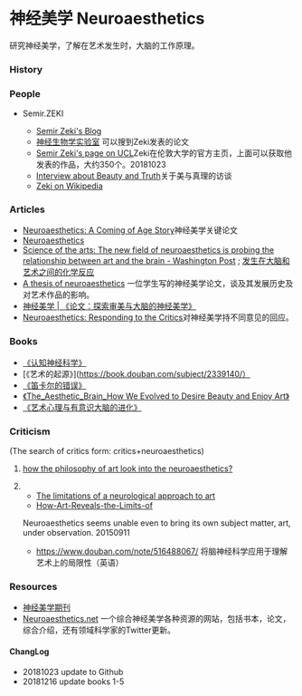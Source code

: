  # 神经美学 Neuroaesthetics

研究神经美学，了解在艺术发生时，大脑的工作原理。



### History 

### People 
- Semir.ZEKI

    - [Semir Zeki's Blog](http://profzeki.blogspot.com/)
    - [神经生物学实验室](http://www.vislab.ucl.ac.uk/index.php) 可以搜到Zeki发表的论文
    - [Semir Zeki's page on UCL](https://www.ucl.ac.uk/biosciences/departments/cdb/people/semir-zeki)Zeki在伦敦大学的官方主页，上面可以获取他发表的作品，大约350个。20181023
    - [Interview about Beauty and Truth](https://www.whyarewehere.tv/people/semir-zeki/#)关于美与真理的访谈
    - [Zeki on Wikipedia](https://en.wikipedia.org/wiki/Semir_Zeki)


### Articles 

- [Neuroaesthetics: A Coming of Age Story](https://www.mitpressjournals.org/doi/10.1162/jocn.2010.21457)神经美学关键论文
- [Neuroaesthetics](https://www.cell.com/trends/cognitive-sciences/abstract/S1364-6613(14)00075-8)
- [Science of the arts: The new field of neuroaesthetics is probing the relationship between art and the brain - Washington Post](https://www.washingtonpost.com/graphics/2017/lifestyle/your-brain-on-art/?noredirect=on&utm_term=.2cf951a31acd) ; [发生在大脑和艺术之间的化学反应](https://mp.weixin.qq.com/s/KM5EF42KJsUd6CXpRCE5Iw)
- [A thesis of neuroaesthetics](https://kabk.github.io/go-theses-17-antonia-schwaiger/) 一位学生写的神经美学论文，谈及其发展历史及对艺术作品的影响。
- [神经美学 | 《论文：探索审美与大脑的神经美学》](https://github.com/longai/mind/issues/4)
- [Neuroaesthetics: Responding to the Critics](https://www.psychologytoday.com/us/blog/mindmelding/201212/neuroaesthetics-responding-the-critics)对神经美学持不同意见的回应。


### Books

- [《认知神经科学》](https://book.douban.com/subject/5937126/)
- [《艺术的起源》](https://book.douban.com/subject/2339140/）
- [《笛卡尔的错误》](https://book.douban.com/subject/2157346/)
- [《The_Aesthetic_Brain_How We Evolved to Desire Beauty and Enjoy Art》](https://book.douban.com/subject/24536212/)
- [《艺术心理与有意识大脑的进化》](https://book.douban.com/subject/30143272/)

### Criticism 

(The search of critics form: critics+neuroaesthetics) 


1. [how the philosophy of art look into the neuroaesthetics?](http://www.pjaesthetics.org/index.php/pjaesthetics/article/viewFile/5/4)

2. - [The limitations of a neurological approach to art](https://www.thelancet.com/pdfs/journals/lancet/PIIS0140-6736(08)60975-7.pdf) 
    - [How-Art-Reveals-the-Limits-of ](https://www.chronicle.com/article/How-Art-Reveals-the-Limits-of/232821/)

     Neuroaesthetics seems unable even to bring its own subject matter, art, under observation. 20150911
    - https://www.douban.com/note/516488067/
将脑神经科学应用于理解艺术上的局限性（英语）


### Resources 
- [神经美学期刊](http://www.artbrain.org/journal-of-neuro-aesthetic-theory/) 
- [Neuroaesthetics.net](https://neuroaesthetics.net/) 一个综合神经美学各种资源的网站，包括书本，论文，综合介绍，还有领域科学家的Twitter更新。



#### ChangLog

- 20181023 update to Github
- 20181216 update books 1-5


